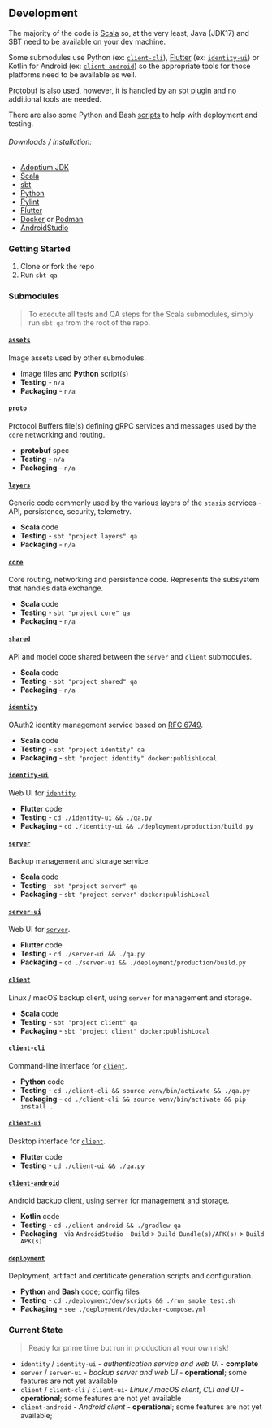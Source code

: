 ## Development

The majority of the code is [Scala](https://scala-lang.org/) so, at the very least, Java (JDK17) and SBT need to be
available on your dev machine.

Some submodules use Python (ex: [`client-cli`](client-cli)), [Flutter](https://flutter.dev/) (ex: [`identity-ui`](identity-ui))
or Kotlin for Android (ex: [`client-android`](client-android)) so the appropriate tools for those platforms need to be
available as well.

[Protobuf](https://developers.google.com/protocol-buffers) is also used, however, it is handled by an
[sbt plugin](https://scalapb.github.io/) and no additional tools are needed.

There are also some Python and Bash [scripts](deployment/dev/scripts) to help with deployment and testing.

###### Downloads / Installation:

* [Adoptium JDK](https://adoptium.net/)
* [Scala](https://scala-lang.org/download/)
* [sbt](https://www.scala-sbt.org/download.html)
* [Python](https://www.python.org/downloads/)
* [Pylint](https://www.pylint.org/#install)
* [Flutter](https://docs.flutter.dev/get-started/install)
* [Docker](https://www.docker.com/get-started) or [Podman](https://podman.io/)
* [AndroidStudio](https://developer.android.com/studio)

### Getting Started

1) Clone or fork the repo
2) Run `sbt qa`

### Submodules

> To execute all tests and QA steps for the Scala submodules, simply run `sbt qa` from the root of the repo.

#### [`assets`](assets)

Image assets used by other submodules.

* Image files and **Python** script(s)
* **Testing** - `n/a`
* **Packaging** - `n/a`

#### [`proto`](proto)

Protocol Buffers file(s) defining gRPC services and messages used by the `core` networking and routing.

* **protobuf** spec
* **Testing** - `n/a`
* **Packaging** - `n/a`

#### [`layers`](layers)

Generic code commonly used by the various layers of the `stasis` services - API, persistence, security, telemetry.

* **Scala** code
* **Testing** - `sbt "project layers" qa`
* **Packaging** - `n/a`

#### [`core`](core)

Core routing, networking and persistence code. Represents the subsystem that handles data exchange.

* **Scala** code
* **Testing** - `sbt "project core" qa`
* **Packaging** - `n/a`

#### [`shared`](shared)

API and model code shared between the `server` and `client` submodules.

* **Scala** code
* **Testing** - `sbt "project shared" qa`
* **Packaging** - `n/a`

#### [`identity`](identity)

OAuth2 identity management service based on [RFC 6749](https://tools.ietf.org/html/rfc6749).

* **Scala** code
* **Testing** - `sbt "project identity" qa`
* **Packaging** - `sbt "project identity" docker:publishLocal`

#### [`identity-ui`](identity-ui)

Web UI for [`identity`](identity).

* **Flutter** code
* **Testing** - `cd ./identity-ui && ./qa.py`
* **Packaging** - `cd ./identity-ui && ./deployment/production/build.py`

#### [`server`](server)

Backup management and storage service.

* **Scala** code
* **Testing** - `sbt "project server" qa`
* **Packaging** - `sbt "project server" docker:publishLocal`

#### [`server-ui`](server-ui)

Web UI for [`server`](server).

* **Flutter** code
* **Testing** - `cd ./server-ui && ./qa.py`
* **Packaging** - `cd ./server-ui && ./deployment/production/build.py`

#### [`client`](client)

Linux / macOS backup client, using `server` for management and storage.

* **Scala** code
* **Testing** - `sbt "project client" qa`
* **Packaging** - `sbt "project client" docker:publishLocal`

#### [`client-cli`](client-cli)

Command-line interface for [`client`](client).

* **Python** code
* **Testing** - `cd ./client-cli && source venv/bin/activate && ./qa.py`
* **Packaging** - `cd ./client-cli && source venv/bin/activate && pip install .`

#### [`client-ui`](client-ui)

Desktop interface for [`client`](client).

* **Flutter** code
* **Testing** - `cd ./client-ui && ./qa.py`

#### [`client-android`](client-android)

Android backup client, using `server` for management and storage.

* **Kotlin** code
* **Testing** - `cd ./client-android && ./gradlew qa`
* **Packaging** - via `AndroidStudio` - `Build` > `Build Bundle(s)/APK(s)` > `Build APK(s)`

#### [`deployment`](deployment)

Deployment, artifact and certificate generation scripts and configuration.

* **Python** and **Bash** code; config files
* **Testing** - `cd ./deployment/dev/scripts && ./run_smoke_test.sh`
* **Packaging** - `see ./deployment/dev/docker-compose.yml`

### Current State

> Ready for prime time but run in production at your own risk!

* `identity` / `identity-ui` - *authentication service and web UI* - **complete**
* `server` / `server-ui` - *backup server and web UI* - **operational**; some features are not yet available
* `client` / `client-cli` / `client-ui`- *Linux / macOS client, CLI and UI* - **operational**; some features are not yet available
* `client-android` - *Android client* - **operational**; some features are not yet available;
